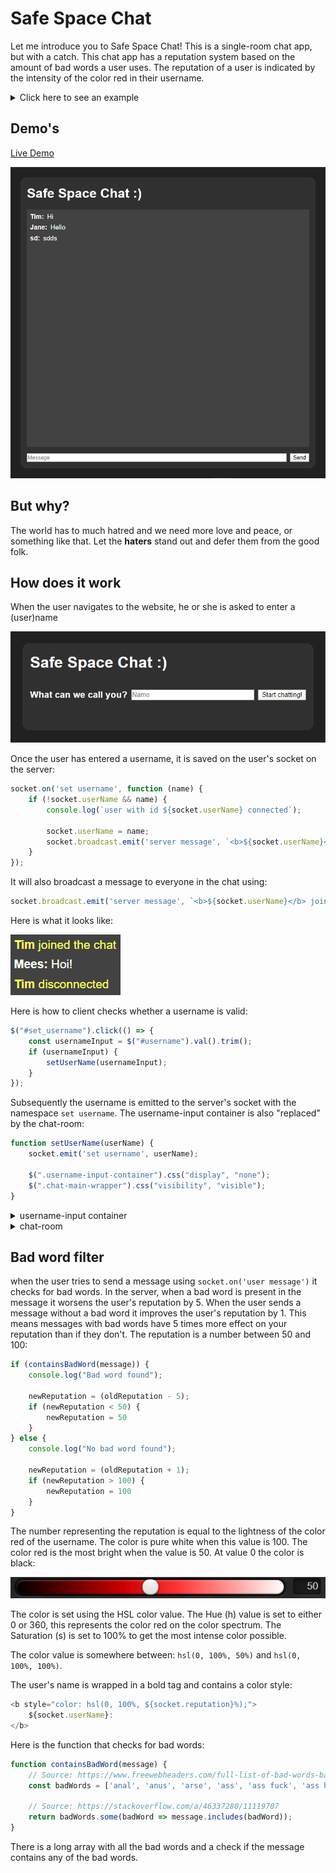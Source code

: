 # Safe Space Chat
Let me introduce you to Safe Space Chat! This is a single-room chat app, but with a catch. This chat app has a reputation system based on the amount of bad words a user uses. The reputation of a user is indicated by the intensity of the color red in their username.

<details>
<summary>Click here to see an example</summary>

![Image](docs/img/week-1-readme/chrome_R2JSHfo7PP.png)

</details>


## Demo's

[Live Demo](https://safe-space-chat.herokuapp.com/)

![Image](docs/img/week-1-readme/chrome_ds7Olw3b10.png)

## But why?

The world has to much hatred and we need more love and peace, or something like that. Let the **haters** stand out and defer them from the good folk.

## How does it work

When the user navigates to the website, he or she is asked to enter a (user)name

![Image](docs/img/week-1-readme/chrome_7AqSu0ABDK.png)

Once the user has entered a username, it is saved on the user's socket on the server:
```javascript
socket.on('set username', function (name) {
    if (!socket.userName && name) {
        console.log(`user with id ${socket.userName} connected`);

        socket.userName = name;
        socket.broadcast.emit('server message', `<b>${socket.userName}</b> joined the chat`);
    }
});
```
It will also broadcast a message to everyone in the chat using:
```javascript
socket.broadcast.emit('server message', `<b>${socket.userName}</b> joined the chat`)
```
Here is what it looks like:

![Image](docs/img/week-1-readme/chrome_17YxVODBiE.png)

Here is how to client checks whether a username is valid:

```javascript
$("#set_username").click(() => {
    const usernameInput = $("#username").val().trim();
    if (usernameInput) {
        setUserName(usernameInput);
    }
});
```

Subsequently the username is emitted to the server's socket with the namespace  `set username`. The username-input container is also "replaced" by the chat-room:

```javascript
function setUserName(userName) {
    socket.emit('set username', userName);

    $(".username-input-container").css("display", "none");
    $(".chat-main-wrapper").css("visibility", "visible");
}
```

<details>
<summary>username-input container</summary>

![Image](docs/img/week-1-readme/chrome_7AqSu0ABDK.png)

</details>

<details>
<summary>chat-room</summary>

![Image](docs/img/week-1-readme/chrome_3etr9ByVkw.png)

</details>

## Bad word filter

when the user tries to send a message using `socket.on('user message')` it checks for bad words. In the server, when a bad word is present in the message it worsens the user's reputation by 5. When the user sends a message without a bad word it improves the user's reputation by 1. This means messages with bad words have 5 times more effect on your reputation than if they don't. The reputation is a number between 50 and 100:

```javascript
if (containsBadWord(message)) {
    console.log("Bad word found");

    newReputation = (oldReputation - 5);
    if (newReputation < 50) {
        newReputation = 50
    }
} else {
    console.log("No bad word found");

    newReputation = (oldReputation + 1);
    if (newReputation > 100) {
        newReputation = 100
    }
}
```

The number representing the reputation is equal to the lightness of the color red of the username. The color is pure white when this value is 100. The color red is the most bright when the value is 50. At value 0 the color is black:

![Image](docs/img/week-1-readme/chrome_SnQrGJkcdK.png)

The color is set using the HSL color value. The Hue (h) value is set to either 0 or 360, this represents the color red on the color spectrum. The Saturation (s) is set to 100% to get the most intense color possible. 

The color value is somewhere between: `hsl(0, 100%, 50%)` and `hsl(0, 100%, 100%)`. 

The user's name is wrapped in a bold tag and contains a color style:

```javascript
<b style="color: hsl(0, 100%, ${socket.reputation}%);">
    ${socket.userName}:
</b>
```

Here is the function that checks for bad words:

```javascript
function containsBadWord(message) {
    // Source: https://www.freewebheaders.com/full-list-of-bad-words-banned-by-google/
    const badWords = ['anal', 'anus', 'arse', 'ass', 'ass fuck', 'ass hole', 'assfucker', 'asshole', 'assshole', 'bastard', 'bitch', 'black cock', 'bloody hell', 'boong', 'cock', 'cockfucker', 'cocksuck', 'cocksucker', 'coon', 'coonnass', 'crap', 'cunt', 'cyberfuck', 'damn', 'darn', 'dick', 'dirty', 'douche', 'dummy', 'erect', 'erection', 'erotic', 'escort', 'fag', 'faggot', 'fuck', 'Fuck off', 'fuck you', 'fuckass', 'fuckhole', 'god damn', 'gook', 'hard core', 'hardcore', 'homoerotic', 'hore', 'lesbian', 'lesbians', 'mother fucker', 'motherfuck', 'motherfucker', 'negro', 'nigger', 'orgasim', 'orgasm', 'penis', 'penisfucker', 'piss', 'piss off', 'porn', 'porno', 'pornography', 'pussy', 'retard', 'sadist', 'sex', 'sexy', 'shit', 'slut', 'son of a bitch', 'suck', 'tits', 'viagra', 'whore', 'xxx'];

    // Source: https://stackoverflow.com/a/46337280/11119707
    return badWords.some(badWord => message.includes(badWord));
}
```

There is a long array with all the bad words and a check if the message contains any of the bad words.